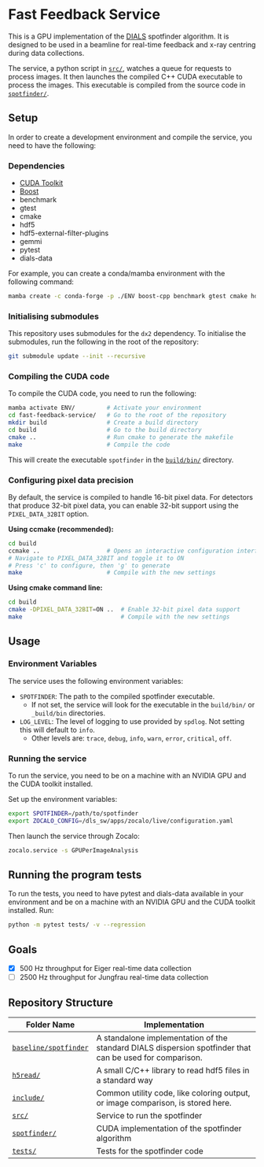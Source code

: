 # Fast Feedback Service
This is a GPU implementation of the [DIALS](https://dials.github.io/) spotfinder algorithm. It is designed to be used in a beamline for real-time feedback and x-ray centring during data collections.

The service, a python script in [`src/`], watches a queue for requests to process images. It then launches the compiled C++ CUDA executable to process the images. This executable is compiled from the source code in [`spotfinder/`].

## Setup
In order to create a development environment and compile the service, you need to have the following:

### Dependencies
- [CUDA Toolkit](https://developer.nvidia.com/cuda-downloads)
- [Boost](https://www.boost.org/)
- benchmark
- gtest
- cmake
- hdf5
- hdf5-external-filter-plugins
- gemmi
- pytest
- dials-data

For example, you can create a conda/mamba environment with the following command:
```bash
mamba create -c conda-forge -p ./ENV boost-cpp benchmark gtest cmake hdf5 hdf5-external-filter-plugins compilers bitshuffle spdlog gemmi pytest dials-data
```

### Initialising submodules
This repository uses submodules for the `dx2` dependency. To initialise the submodules, run the following in the root of the repository:
```bash
git submodule update --init --recursive
```

### Compiling the CUDA code
To compile the CUDA code, you need to run the following:
```bash
mamba activate ENV/         # Activate your environment
cd fast-feedback-service/   # Go to the root of the repository
mkdir build                 # Create a build directory
cd build                    # Go to the build directory
cmake ..                    # Run cmake to generate the makefile
make                        # Compile the code
```
This will create the executable `spotfinder` in the [`build/bin/`] directory.

### Configuring pixel data precision
By default, the service is compiled to handle 16-bit pixel data. For detectors that produce 32-bit pixel data, you can enable 32-bit support using the `PIXEL_DATA_32BIT` option.

**Using ccmake (recommended):**
```bash
cd build
ccmake ..                   # Opens an interactive configuration interface
# Navigate to PIXEL_DATA_32BIT and toggle it to ON
# Press 'c' to configure, then 'g' to generate
make                        # Compile with the new settings
```

**Using cmake command line:**
```bash
cd build
cmake -DPIXEL_DATA_32BIT=ON ..  # Enable 32-bit pixel data support
make                            # Compile with the new settings
```

## Usage
### Environment Variables
The service uses the following environment variables:
- `SPOTFINDER`: The path to the compiled spotfinder executable.
  - If not set, the service will look for the executable in the `build/bin/` or `_build/bin` directories.
- `LOG_LEVEL`: The level of logging to use provided by `spdlog`. Not setting this will default to `info`.
  - Other levels are: `trace`, `debug`, `info`, `warn`, `error`, `critical`, `off`.

### Running the service
To run the service, you need to be on a machine with an NVIDIA GPU and the CUDA toolkit installed.

Set up the environment variables:
```bash
export SPOTFINDER=/path/to/spotfinder
export ZOCALO_CONFIG=/dls_sw/apps/zocalo/live/configuration.yaml
```
Then launch the service through Zocalo:
```bash
zocalo.service -s GPUPerImageAnalysis
```

## Running the program tests
To run the tests, you need to have pytest and dials-data available in your environment and be on a machine with an NVIDIA GPU and the CUDA toolkit installed.
Run:
```bash
python -m pytest tests/ -v --regression
```

## Goals
- [x] 500 Hz throughput for Eiger real-time data collection
- [ ] 2500 Hz throughput for Jungfrau real-time data collection

## Repository Structure
| Folder Name       | Implementation                                             |
| -------------     | ---------------------------------------------------------- |
| [`baseline/spotfinder`]     | A standalone implementation of the standard DIALS dispersion spotfinder that can be used for comparison. |
| [`h5read/`]       | A small C/C++ library to read hdf5 files in a standard way |
| [`include/`]      | Common utility code, like coloring output, or image comparison, is stored here. |
| [`src/`]          | Service to run the spotfinder |
| [`spotfinder/`]   | CUDA implementation of the spotfinder algorithm |
| [`tests/`]        | Tests for the spotfinder code |

[`src/`]: src/
[`spotfinder/`]: spotfinder/
[`build/bin/`]: build/bin/
[`baseline/spotfinder`]: baseline/spotfinder
[`h5read/`]: h5read/
[`include/`]: include/
[`tests/`]: tests/
